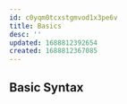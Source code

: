 ```yaml
---
id: c0yqm0tcxstgmvod1x3pe6v
title: Basics
desc: ''
updated: 1688812392654
created: 1688812367085
---
```


## Basic Syntax

